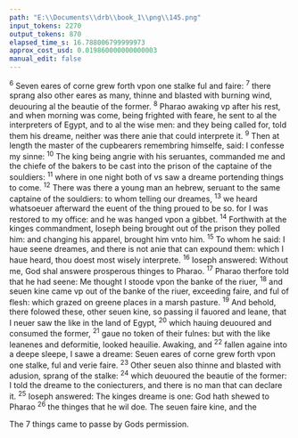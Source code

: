 ```yaml
---
path: "E:\\Documents\\drb\\book_1\\png\\145.png"
input_tokens: 2270
output_tokens: 870
elapsed_time_s: 16.788006799999973
approx_cost_usd: 0.019860000000000003
manual_edit: false
---
```

<sup>6</sup> Seven eares of corne grew forth vpon one stalke ful and faire: <sup>7</sup> there sprang also other eares as many, thinne and blasted with burning wind, deuouring al the beautie of the former. <sup>8</sup> Pharao awaking vp after his rest, and when morning was come, being frighted with feare, he sent to al the interpreters of Egypt, and to al the wise men: and they being called for, told them his dreame, neither was there anie that could interprete it. <sup>9</sup> Then at length the master of the cupbearers remembring himselfe, said: I confesse my sinne: <sup>10</sup> The king being angrie with his seruantes, commanded me and the chiefe of the bakers to be cast into the prison of the captaine of the souldiers: <sup>11</sup> where in one night both of vs saw a dreame portending things to come. <sup>12</sup> There was there a young man an hebrew, seruant to the same captaine of the souldiers: to whom telling our dreames, <sup>13</sup> we heard whatsoeuer afterward the euent of the thing proued to be so. for I was restored to my office: and he was hanged vpon a gibbet. <sup>14</sup> Forthwith at the kinges commandment, Ioseph being brought out of the prison they polled him: and changing his apparel, brought him vnto him. <sup>15</sup> To whom he said: I haue seene dreames, and there is not anie that can expound them: which I haue heard, thou doest most wisely interprete. <sup>16</sup> Ioseph answered: Without me, God shal answere prosperous thinges to Pharao. <sup>17</sup> Pharao therfore told that he had seene: Me thought I stoode vpon the banke of the riuer, <sup>18</sup> and seuen kine came vp out of the banke of the riuer, exceeding faire, and ful of flesh: which grazed on greene places in a marsh pasture. <sup>19</sup> And behold, there folowed these, other seuen kine, so passing il fauored and leane, that I neuer saw the like in the land of Egypt, <sup>20</sup> which hauing deuoured and consumed the former, <sup>21</sup> gaue no token of their fulnes: but with the like leanenes and deformitie, looked heauilie. Awaking, and <sup>22</sup> fallen againe into a deepe sleepe, I sawe a dreame: Seuen eares of corne grew forth vpon one stalke, ful and verie faire. <sup>23</sup> Other seuen also thinne and blasted with adusion, sprang of the stalke: <sup>24</sup> which deuoured the beautie of the former: I told the dreame to the coniecturers, and there is no man that can declare it. <sup>25</sup> Ioseph answered: The kinges dreame is one: God hath shewed to Pharao <sup>26</sup> the thinges that he wil doe. The seuen faire kine, and the

[^1]: but Ioseph? who had the gift to interpret them. S. Aug. li 12. c. Gen. ad lit. S. Greg. li. 11. moral in c. 13. Iob.

<aside>The 7 things came to passe by Gods permission.</aside>